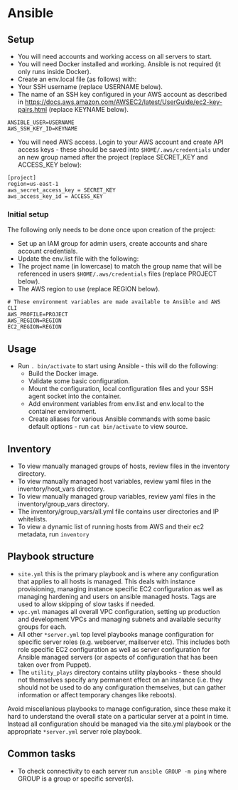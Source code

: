 # Ansible

## Setup

* You will need accounts and working access on all servers to start.
* You will need Docker installed and working. Ansible is not required (it only runs inside Docker).
* Create an env.local file (as follows) with:
 * Your SSH username (replace USERNAME below).
 * The name of an SSH key configured in your AWS account as described in https://docs.aws.amazon.com/AWSEC2/latest/UserGuide/ec2-key-pairs.html (replace KEYNAME below).

```
ANSIBLE_USER=USERNAME
AWS_SSH_KEY_ID=KEYNAME
```

* You will need AWS access. Login to your AWS account and create API access keys - these should be saved into `$HOME/.aws/credentials` under an new group named after the project (replace SECRET_KEY and ACCESS_KEY below):

```
[project]
region=us-east-1
aws_secret_access_key = SECRET_KEY
aws_access_key_id = ACCESS_KEY
```

### Initial setup

The following only needs to be done once upon creation of the project:
* Set up an IAM group for admin users, create accounts and share account credentials.
* Update the env.list file with the following:
 * The project name (in lowercase) to match the group name that will be referenced in users  `$HOME/.aws/credentials` files (replace PROJECT below).
 * The AWS region to use (replace REGION below).

```
# These environment variables are made available to Ansible and AWS CLI
AWS_PROFILE=PROJECT
AWS_REGION=REGION
EC2_REGION=REGION
```

## Usage

* Run `. bin/activate` to start using Ansible - this will do the following:
    * Build the Docker image.
    * Validate some basic configuration.
    * Mount the configuration, local configuration files and your SSH agent socket into the container.
    * Add environment variables from env.list and env.local to the container environment.
    * Create aliases for various Ansible commands with some basic default options - run `cat bin/activate` to view source.

## Inventory

* To view manually managed groups of hosts, review files in the inventory directory.
* To view manually managed host variables, review yaml files in the inventory/host_vars directory.
* To view manually managed group variables, review yaml files in the inventory/group_vars directory.
* The inventory/group_vars/all.yml file contains user directories and IP whitelists.
* To view a dynamic list of running hosts from AWS and their ec2 metadata, run `inventory`

## Playbook structure

* `site.yml` this is the primary playbook and is where any configuration that applies to all hosts is managed. This deals with instance provisioning, managing instance specific EC2 configuration as well as managing hardening and users on ansible managed hosts. Tags are used to allow skipping of slow tasks if needed.
* `vpc.yml` manages all overall VPC configuration, setting up production and development VPCs and managing subnets and available security groups for each.
* All other `*server.yml` top level playbooks manage configuration for specific server roles (e.g. webserver, mailserver etc). This includes both role specific EC2 configuration as well as server configuration for Ansible managed servers (or aspects of configuration that has been taken over from Puppet).
* The `utility_plays` directory contains utility playbooks - these should not themselves specify any permanent effect on an instance (i.e. they should not be used to do any configuration themselves, but can gather information or affect temporary changes like reboots).

Avoid miscellanious playbooks to manage configuration, since these make it hard to understand the overall state on a particular server at a point in time. Instead all configuration should be managed via the site.yml playbook or the appropriate `*server.yml` server role playbook.

## Common tasks

* To check connectivity to each server run `ansible GROUP -m ping` where GROUP is a group or specific server(s).